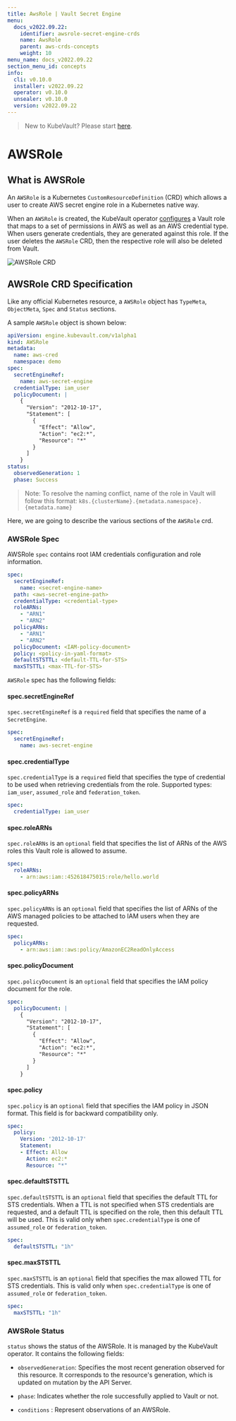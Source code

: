 ```yaml
---
title: AwsRole | Vault Secret Engine
menu:
  docs_v2022.09.22:
    identifier: awsrole-secret-engine-crds
    name: AwsRole
    parent: aws-crds-concepts
    weight: 10
menu_name: docs_v2022.09.22
section_menu_id: concepts
info:
  cli: v0.10.0
  installer: v2022.09.22
  operator: v0.10.0
  unsealer: v0.10.0
  version: v2022.09.22
---
```


> New to KubeVault? Please start [here](/docs/v2022.09.22/concepts/README).

# AWSRole

## What is AWSRole

An `AWSRole` is a Kubernetes `CustomResourceDefinition` (CRD) which allows a user to create AWS secret engine role in a Kubernetes native way.

When an `AWSRole` is created, the KubeVault operator [configures](https://www.vaultproject.io/docs/secrets/aws/index.html#setup) a Vault role that maps to a set of permissions in AWS as well as an AWS credential type. When users generate credentials, they are generated against this role. If the user deletes the `AWSRole` CRD,
then the respective role will also be deleted from Vault.

![AWSRole CRD](/docs/v2022.09.22/images/concepts/aws_role.svg)

## AWSRole CRD Specification

Like any official Kubernetes resource, a `AWSRole` object has `TypeMeta`, `ObjectMeta`, `Spec` and `Status` sections.

A sample `AWSRole` object is shown below:

```yaml
apiVersion: engine.kubevault.com/v1alpha1
kind: AWSRole
metadata:
  name: aws-cred
  namespace: demo
spec:
  secretEngineRef:
    name: aws-secret-engine
  credentialType: iam_user
  policyDocument: |
    {
      "Version": "2012-10-17",
      "Statement": [
        {
          "Effect": "Allow",
          "Action": "ec2:*",
          "Resource": "*"
        }
      ]
    }
status:
  observedGeneration: 1
  phase: Success
```

> Note: To resolve the naming conflict, name of the role in Vault will follow this format: `k8s.{clusterName}.{metadata.namespace}.{metadata.name}`

Here, we are going to describe the various sections of the `AWSRole` crd.

### AWSRole Spec

AWSRole `spec` contains root IAM credentials configuration and role information.

```yaml
spec:
  secretEngineRef:
    name: <secret-engine-name>
  path: <aws-secret-engine-path>
  credentialType: <credential-type>
  roleARNs:
    - "ARN1"
    - "ARN2"
  policyARNs:
    - "ARN1"
    - "ARN2"
  policyDocument: <IAM-policy-document>
  policy: <policy-in-yaml-format>
  defaultSTSTTL: <default-TTL-for-STS>
  maxSTSTTL: <max-TTL-for-STS>
```

`AWSRole` spec has the following fields:

#### spec.secretEngineRef

`spec.secretEngineRef` is a `required` field that specifies the name of a `SecretEngine`.

```yaml
spec:
  secretEngineRef:
    name: aws-secret-engine
```

#### spec.credentialType

`spec.credentialType` is a `required` field that specifies the type of credential to be used when retrieving credentials from the role. Supported types: `iam_user`, `assumed_role` and `federation_token`.

```yaml
spec:
  credentialType: iam_user
```

#### spec.roleARNs

`spec.roleARNs` is an `optional` field that specifies the list of ARNs of the AWS roles this Vault role is allowed to assume.

```yaml
spec:
  roleARNs:
    - arn:aws:iam::452618475015:role/hello.world
```

#### spec.policyARNs

`spec.policyARNs` is an `optional` field that specifies the list of ARNs of the AWS managed policies to be attached to IAM users when they are requested.

```yaml
spec:
  policyARNs:
    - arn:aws:iam::aws:policy/AmazonEC2ReadOnlyAccess
```

#### spec.policyDocument

`spec.policyDocument` is an `optional` field that specifies the IAM policy document for the role.

```yaml
spec:
  policyDocument: |
    {
      "Version": "2012-10-17",
      "Statement": [
        {
          "Effect": "Allow",
          "Action": "ec2:*",
          "Resource": "*"
        }
      ]
    }
```

#### spec.policy

`spec.policy` is an `optional` field that specifies the IAM policy in JSON format.
 This field is for backward compatibility only.

```yaml
spec:
  policy:
    Version: '2012-10-17'
    Statement:
    - Effect: Allow
      Action: ec2:*
      Resource: "*"
```

#### spec.defaultSTSTTL

`spec.defaultSTSTTL` is an `optional` field that specifies the default TTL for STS credentials. When a TTL is not specified when STS credentials are requested, and a default TTL is specified
on the role, then this default TTL will be used. This is valid only when `spec.credentialType` is one of `assumed_role` or `federation_token`.

```yaml
spec:
  defaultSTSTTL: "1h"
```

#### spec.maxSTSTTL

`spec.maxSTSTTL` is an `optional` field that specifies the max allowed TTL for STS credentials. This is valid only when `spec.credentialType` is one of `assumed_role` or `federation_token`.

```yaml
spec:
  maxSTSTTL: "1h"
```

### AWSRole Status

`status` shows the status of the AWSRole. It is managed by the KubeVault operator. It contains the following fields:

- `observedGeneration`: Specifies the most recent generation observed for this resource. It corresponds to the resource's generation, which is updated on mutation by the API Server.

- `phase`: Indicates whether the role successfully applied to Vault or not.

- `conditions` : Represent observations of an AWSRole.
